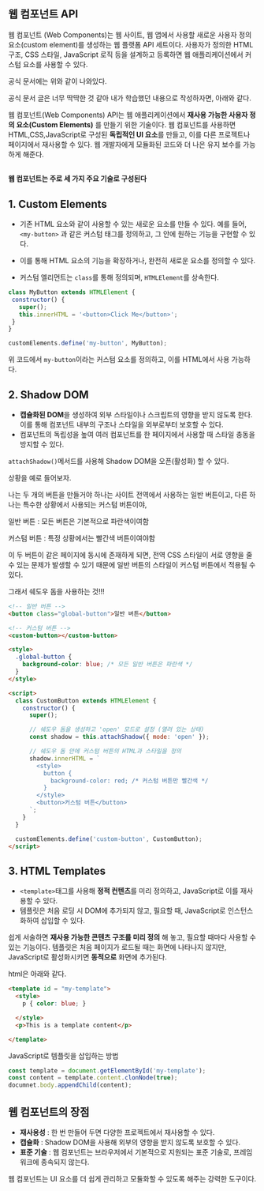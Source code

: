 ## 웹 컴포넌트 API

웹 컴포넌트 (Web Components)는 웹 사이트, 웹 앱에서 사용할 새로운 사용자 정의요소(custom element)를 생성하는 웹 플랫폼 API 세트이다. 사용자가 정의한 HTML 구조, CSS 스타일, JavaScript 로직 등을 설계하고 등록하면 웹 애플리케이션에서 커스텀 요소를 사용할 수 있다. 

공식 문서에는 위와 같이 나와있다.


공식 문서 글은 너무 딱딱한 것 같아 내가 학습했던 내용으로 작성하자면, 아래와 같다.

웹 컴포넌트(Web Components) API는 웹 애플리케이션에서 **재사용 가능한 사용자 정의 요소(Custom Elements)** 를 만들기 위한 기술이다. 웹 컴포넌트를 사용하면 HTML,CSS,JavaScript로 구성된 **독립적인 UI 요소**를 만들고, 이를 다른 프로젝트나 페이지에서 재사용할 수 있다. 웹 개발자에게 모듈화된 코드와 더 나은 유지 보수를 가능하게 해준다.

##

**웹 컴포넌트는 주로 세 가지 주요 기술로 구성된다**

## 1. **Custom Elements**    
 - 기존 HTML 요소와 같이 사용할 수 있는 새로운 요소를 만들 수 있다. 예를 들어, `<my-button>` 과 같은 커스텀 태그를 정의하고, 그 안에 원하는 기능을 구현할 수 있다.

 - 이를 통해 HTML 요소의 기능을 확장하거나, 완전히 새로운 요소를 정의할 수 있다.
 
 - 커스텀 엘리먼트는 `class`를 통해 정의되며, `HTMLElement`를 상속한다.

 ```js
 class MyButton extends HTMLElement {
  constructor() {
    super();
    this.innerHTML = '<button>Click Me</button>';
  }
 }

customElements.define('my-button', MyButton);
```

위 코드에서 `my-button`이라는 커스텀 요소를 정의하고, 이를 HTML에서 사용 가능하다.


## 2. **Shadow DOM**
- **캡슐화된 DOM**을 생성하여 외부 스타일이나 스크립트의 영향을 받지 않도록 한다. 이를 통해 컴포넌트 내부의 구조나 스타일을 외부로부터 보호할 수 있다.
- 컴포넌트의 독립성을 높여 여러 컴포넌트를 한 페이지에서 사용할 때 스타일 충동을 방지할 수 있다.

`attachShadow()`메서드를 사용해 Shadow DOM을 오픈(활성화) 할 수 있다.



상황을 예로 들어보자.

나는 두 개의 버튼을 만들거야 하나는 사이트 전역에서 사용하는 일반 버튼이고, 다른 하나는 특수한 상황에서 사용되는 커스텀 버튼이야,

일반 버튼 : 모든 버튼은 기본적으로 파란색이여함

커스텀 버튼 : 특정 상황에서는 빨간색 버튼이여야함

이 두 버튼이 같은 페이지에 동시에 존재하게 되면, 전역 CSS 스타일이 서로 영향을 줄 수 있는 문제가 발생할 수 있기 때문에 일반 버튼의 스타일이 커스텀 버튼에서 적용될 수 있다.

그래서 쉐도우 돔을 사용하는 것!!! 

```html
<!-- 일반 버튼 -->
<button class="global-button">일반 버튼</button>

<!-- 커스텀 버튼 -->
<custom-button></custom-button>

<style>
  .global-button {
    background-color: blue; /* 모든 일반 버튼은 파란색 */
  }
</style>

<script>
  class CustomButton extends HTMLElement {
    constructor() {
      super();

      // 쉐도우 돔을 생성하고 'open' 모드로 설정 (열려 있는 상태)
      const shadow = this.attachShadow({ mode: 'open' });

      // 쉐도우 돔 안에 커스텀 버튼의 HTML과 스타일을 정의
      shadow.innerHTML = `
        <style>
          button {
            background-color: red; /* 커스텀 버튼만 빨간색 */
          }
        </style>
        <button>커스텀 버튼</button>
      `;
    }
  }

  customElements.define('custom-button', CustomButton);
</script>
```

## 3. HTML Templates
- `<template>`태그를 사용해 **정적 컨텐츠**를 미리 정의하고, JavaScript로 이를 재사용할 수 있다.
- 템플릿은 처음 로딩 시 DOM에 추가되지 않고, 필요할 때, JavaScript로 인스턴스화하여 삽입할 수 있다.

쉽게 서술하면 **재사용 가능한 콘텐츠 구조를 미리 정의** 해 놓고, 필요할 때마다 사용할 수 있는 기능이다. 템플릿은 처음 페이지가 로드될 때는 화면에 나타나지 않지만, JavaScript로 활성화시키면 **동적으로** 화면에 추가된다.


html은 아래와 같다.
```html
<template id = "my-template">
  <style>
    p { color: blue; }

  </style>
  <p>This is a template content</p>

</template>
```
JavaScript로 템플릿을 삽입하는 방법
```js
const template = document.getElementById('my-template');
const content = template.content.clonNode(true);
documnet.body.appendChild(content);
```


## 웹 컴포넌트의 장점
- **재사용성** : 한 번 만들어 두면 다양한 프로젝트에서 재사용할 수 있다.
- **캡슐화** : Shadow DOM을 사용해 외부의 영향을 받지 않도록 보호할 수 있다.
- **표준 기술** : 웹 컴포넌트는 브라우저에서 기본적으로 지원되는 표준 기술로, 프레임워크에 종속되지 않는다.

웹 컴포넌트는 UI 요소를 더 쉽게 관리하고 모듈화할 수 있도록 해주는 강력한 도구이다.

